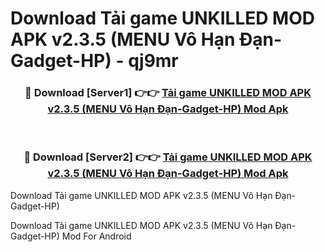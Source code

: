 # Download Tải game UNKILLED MOD APK v2.3.5 (MENU Vô Hạn Đạn-Gadget-HP) - qj9mr


<div align="center">
<h3>🔴 Download [Server1] 👉👉 <a href="https://apk-comot.site?title=Tải_game_UNKILLED_MOD_APK_v2.3.5_(MENU_Vô_Hạn_Đạn-Gadget-HP)">Tải game UNKILLED MOD APK v2.3.5 (MENU Vô Hạn Đạn-Gadget-HP) Mod Apk</a></h3><br>
<h3>🔴 Download [Server2] 👉👉 <a href="https://apk-comot.site?title=Tải_game_UNKILLED_MOD_APK_v2.3.5_(MENU_Vô_Hạn_Đạn-Gadget-HP)">Tải game UNKILLED MOD APK v2.3.5 (MENU Vô Hạn Đạn-Gadget-HP) Mod Apk</a></h3>
</div>



Download Tải game UNKILLED MOD APK v2.3.5 (MENU Vô Hạn Đạn-Gadget-HP) 

Download Tải game UNKILLED MOD APK v2.3.5 (MENU Vô Hạn Đạn-Gadget-HP) Mod For Android